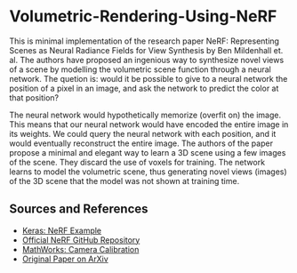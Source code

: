 # Volumetric-Rendering-Using-NeRF
This is  minimal implementation of the research paper NeRF: Representing Scenes as Neural Radiance Fields for View Synthesis by Ben Mildenhall et. al. The authors have proposed an ingenious way to synthesize novel views of a scene by modelling the volumetric scene function through a neural network.
The quetion is: would it be possible to give to a neural network the position of a pixel in an image, and ask the network to predict the color at that position?

The neural network would hypothetically memorize (overfit on) the image. This means that our neural network would have encoded the entire image in its weights. We could query the neural network with each position, and it would eventually reconstruct the entire image.
The authors of the paper propose a minimal and elegant way to learn a 3D scene using a few images of the scene. They discard the use of voxels for training. The network learns to model the volumetric scene, thus generating novel views (images) of the 3D scene that the model was not shown at training time.

## Sources and References
- [Keras: NeRF Example](https://keras.io/examples/vision/nerf/)  
- [Official NeRF GitHub Repository](https://github.com/bmild/nerf)  
- [MathWorks: Camera Calibration](https://www.mathworks.com/help/vision/ug/camera-calibration.html)  
- [Original Paper on ArXiv](https://arxiv.org/abs/2003.08934)  

